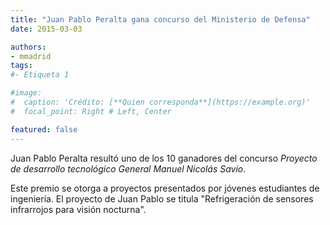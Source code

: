 ```yaml
---
title: "Juan Pablo Peralta gana concurso del Ministerio de Defensa"
date: 2015-03-03

authors:
- mmadrid
tags:
#- Etiqueta 1

#image:
#  caption: 'Crédito: [**Quien corresponda**](https://example.org)'
#  focal_point: Right # Left, Center

featured: false
---
```


Juan Pablo Peralta resultó uno de los 10 ganadores del concurso *Proyecto de desarrollo
tecnológico General Manuel Nicolás Savio*. 

<!--more-->

Este premio se otorga a proyectos presentados por jóvenes estudiantes de ingeniería. El
proyecto de Juan Pablo se titula "Refrigeración de sensores infrarrojos para visión
nocturna".
